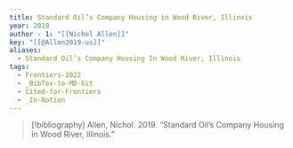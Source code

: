 ```yaml
---
title: Standard Oil’s Company Housing in Wood River, Illinois
year: 2019
author - 1: "[[Nichol Allen]]"
key: "[[@Allen2019-us]]"
aliases:
  - Standard Oil’s Company Housing In Wood River, Illinois
tags:
  - Frontiers-2022
  - _BibTex-to-MD-Git
  - Cited-for-Frontiers
  - _In-Notion
---
```


> [!bibliography]
> Allen, Nichol. 2019. “Standard Oil’s Company Housing in Wood River, Illinois.”